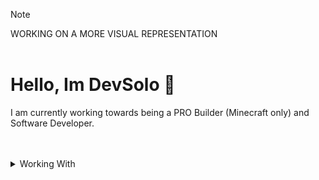 
> [!NOTE]
WORKING ON A MORE VISUAL REPRESENTATION
<br/>
<br/>

# Hello, Im DevSolo 👋
I am currently working towards being a PRO Builder (Minecraft only) and Software Developer.

<br/>
<br/>

<details>
  <summary>Working With</summary>
  
  #
  
  - [x] **Java - Intermediate**
  - [ ] **Luau - Beginner**
        
</details>
